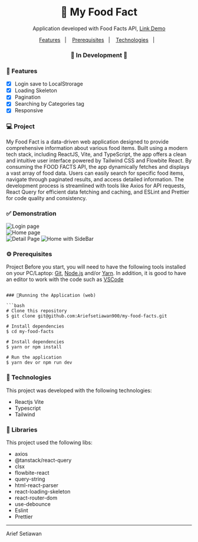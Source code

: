 

<h1 align="center">
    🍴 My Food Fact
</h1>
<p align="center">Application developed with Food Facts API, <a href="https://my-food-facts.vercel.app/">Link Demo</a> </p>



<p align="center">
  <a href="#-features">Features</a>&nbsp;&nbsp;&nbsp;|&nbsp;&nbsp;&nbsp;
  <a href="#-Prerequisites">Prerequisites</a>&nbsp;&nbsp;&nbsp;|&nbsp;&nbsp;&nbsp;
  <a href="#-tecnologias">Technologies</a>&nbsp;&nbsp;&nbsp;|&nbsp;&nbsp;&nbsp;
</p>

<h3 align="center"> 
🚧  In Development  🚧
</h3>

### 📎 Features 

- [x] Login save to LocalStrorage
- [x] Loading Skeleton
- [x] Pagination
- [x] Searching by Categories tag
- [x] Responsive

### 💻 Project
My Food Fact is a data-driven web application designed to provide comprehensive information about various food items. Built using a modern tech stack, including ReactJS, Vite, and TypeScript, the app offers a clean and intuitive user interface powered by Tailwind CSS and Flowbite React. By consuming the FOOD FACTS API, the app dynamically fetches and displays a vast array of food data. Users can easily search for specific food items, navigate through paginated results, and access detailed information. The development process is streamlined with tools like Axios for API requests, React Query for efficient data fetching and caching, and ESLint and Prettier for code quality and consistency.

### ✅ Demonstration
<img src="https://github.com/user-attachments/assets/79c7cca6-395c-4067-ae74-0a5b8cb0e9e0" alt="Login page"/>
<br/>
<img src="https://github.com/user-attachments/assets/6273884d-cdec-4efc-b94e-90dd8b31631e" alt="Home page"/>
<br/>
<img src="https://github.com/user-attachments/assets/a9bbc152-ae47-4e7f-8c89-1ec148a7569e" alt="Detail Page"/>
<img src="https://github.com/user-attachments/assets/a7c3f594-8440-44eb-bfae-6d856a663582" alt="Home with SideBar"/>

### ⚙ Prerequisites

Project Before you start, you will need to have the following tools installed on your PC/Laptop:
[Git](https://git-scm.com), [Node.js](https://nodejs.org/en/) and/or [Yarn](https://yarnpkg.com/).
In addition, it is good to have an editor to work with the code such as [VSCode](https://code.visualstudio.com/)

```

### 📗Running the Application (web)

```bash
# Clone this repository
$ git clone git@github.com:Ariefsetiawan900/my-food-facts.git

# Install dependencies
$ cd my-food-facts

# Install dependencies
$ yarn or npm install

# Run the application
$ yarn dev or npm run dev

```

### 🚀 Technologies

This project was developed with the following technologies:

- Reactjs Vite
- Typescript
- Tailwind

### 📕 Libraries

This project used the following libs:

- axios
- @tanstack/react-query
- clsx
- flowbite-react
- query-string
- html-react-parser
- react-loading-skeleton
- react-router-dom
- use-debounce
- Eslint
- Prettier




<hr/>

Arief Setiawan